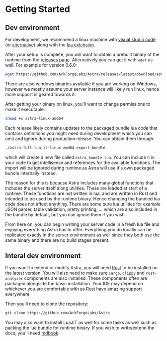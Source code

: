 # Getting Started

## Dev environment

For development, we recommend a linux machine with [visual studio code](https://code.visualstudio.com/) (or [alternative](https://vscodium.com/)) along with the [lua extension](https://marketplace.visualstudio.com/items?itemName=sumneko.lua).

After your setup is complete, you will want to obtain a prebuilt binary of the runtime from the [releases page](https://github.com/ArkForgeLabs/Astra/releases). Alternatively you can get it with `wget` as well. For example for version 0.6.0:

```bash
wget https://github.com/ArkForgeLabs/Astra/releases/latest/download/astra-full-luajit-linux-amd64
```

There are also windows binaries available if you are working on Windows, however we mostly assume your server instance will likely run linux, hence more support is geared towards it.

After getting your binary on linux, you'll want to change permissions to make it executable:

```bash
chmod +x astra-linux-amd64
```

Each release likely contains updates to the packaged bundle lua code that contains definitions you might need during development which you can omit and ignore during production release. You can obtain them through:

```bash
./astra-full-luajit-linux-amd64 export-bundle
```

which will create a new file called `astra_bundle.lua`. You can include it in your code to get intellisense and references for the available functions. The import will be ignored during runtime as Astra will use it's own packaged bundle internally instead.

The reason for this is because Astra includes many global functions that includes the server itself along utilities. These are loaded at start of a runtime. These functions are not written in lua, and are written in Rust and intended to be used by the runtime binary. Hence changing the bundled lua code does not affect anything. There are some pure lua utilities for example JSON parser, table validation, pretty printing, ... which are also included in the bundle by default, but you can ignore them if you wish.

From here on, you can begin writing your server code in a fresh lua file and enjoying everything Astra has to offer. Everything you do locally can be replicated exactly in the server environment as well since they both use the same binary and there are no build stages present.

## Interal dev environment

If you want to extend or modify Astra, you will need [Rust](https://www.rust-lang.org/) to be installed on the latest version. You will also need to make sure `Cargo`, `clippy` and `rust-analyzer` components are also installed. These components often are packaged alongside the basic installation. Your IDE may depend on whichever you are comfortable with as Rust have amazing support everywhere.

Then you'll need to clone the repository:

```bash
git clone https://github.com/ArkForgeLabs/Astra
```

You may also want to install LuaJIT as well for some tasks as well such as packing the lua bundle for runtime binary. If you wish to write/extend the docs, you'll need [mdbook](https://github.com/rust-lang/mdBook).
